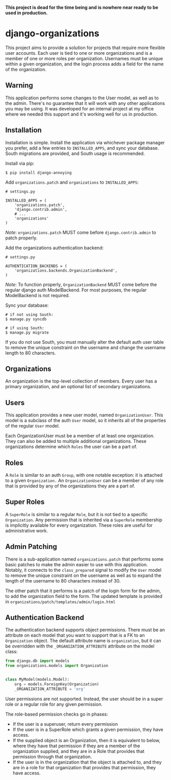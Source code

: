 **This project is dead for the time being and is nowhere near ready to be used in production.**

# django-organizations

This project aims to provide a solution for projects that require more flexible
user accounts. Each user is tied to one or more organizations and is a member
of one or more roles per organization. Usernames must be unique within a given
organization, and the login process adds a field for the name of the organization.

## Warning

This application performs some changes to the User model, as well as to the
admin. There's no guarantee that it will work with any other applications you
may be using. It was developed for an internal project at my office where we
needed this support and it's working well for us in production.

## Installation

Installation is simple. Install the application via whichever package manager
you prefer, add a few entries to `INSTALLED_APPS`, and sync your database.
South migrations are provided, and South usage is recommended.

Install via pip:

```
$ pip install django-annoying
```

Add `organizations.patch` and `organizations` to `INSTALLED_APPS`:

```
# settings.py

INSTALLED_APPS = (
    'organizations.patch',
    'django.contrib.admin',
    # ...
    'organizations'
)
```

*Note*: `organizations.patch` MUST come before `django.contrib.admin` to patch
properly.

Add the organizations authentication backend:

```
# settings.py

AUTHENTICATION_BACKENDS = (
    'organizations.backends.OrganizationBackend',
)
```

*Note*: To function properly, `OrganizationBackend` MUST come before the
regular django auth ModelBackend. For most purposes, the regular ModelBackend
is not required.

Sync your database:

```
# if not using South:
$ manage.py syncdb

# if using South:
$ manage.py migrate
```

If you do not use South, you must manually alter the default auth user table to
remove the unique constraint on the username and change the username length to
80 characters.

## Organizations

An organization is the top-level collection of members. Every user has
a primary organization, and an optional list of secondary organizations.

## Users

This application provides a new user model, named `OrganizationUser`. This
model is a subclass of the auth `User` model, so it inherits all of the
properties of the regular `User` model.

Each OrganizationUser must be a member of at least one organization. They can
also be added to multiple additional organizations. These organizations
determine which `Roles` the user can be a part of.

## Roles

A `Role` is similar to an auth `Group`, with one notable exception: it is
attached to a given `Organization.` An `OrganizationUser` can be a member of
any role that is provided by any of the organizations they are a part of.

## Super Roles

A `SuperRole` is similar to a regular `Role`, but it is not tied to a specific
`Organization`. Any permission that is inherited via a `SuperRole` membership
is implicitly available for every organization. These roles are useful for
administrative work.

## Admin Patching

There is a sub-application named `organizations.patch` that performs some basic
patches to make the admin easier to use with this application. Notably, it
connects to the `class_prepared` signal to modify the `User` model to remove
the unique constraint on the username as well as to expand the length of the
username to 80 characters instead of 30.

The other patch that it performs is a patch of the login form for the admin, to
add the organization field to the form. The updated template is provided in
`organizations/patch/templates/admin/login.html`

## Authentication Backend

The authentication backend supports object permissions. There must be an
attribute on each model that you want to support that is a FK to an
`Organization` object. The default attribute name is `organization`, but it can
be overridden with the `_ORGANIZATION_ATTRIBUTE` attribute on the model class:

```python
from django.db import models
from organizations.models import Organization


class MyModel(models.Model):
    org = models.ForeignKey(Organization)
    _ORGANIZATION_ATTRIBUTE = 'org'
```

User permissions are not supported. Instead, the user should be in a super role
or a regular role for any given permission.

The role-based permission checks go in phases:

* If the user is a superuser, return every permission
* If the user is in a SuperRole which grants a given permission, they have
  access.
* If the supplied object is an Organization, then it is equivalent to below,
  where they have that permission if they are a member of the organization
  supplied, and they are in a Role that provides that permission through that
  organization.
* If the user is in the organization that the object is attached to, and they
  are in a role for that organization that provides that permission, they have
  access.
